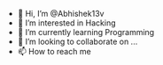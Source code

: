 - 👋 Hi, I’m @Abhishek13v
- 👀 I’m interested in Hacking 
- 🌱 I’m currently learning Programming 
- 💞️ I’m looking to collaborate on ...
- 📫 How to reach me

<!---
Abhishek13v/Abhishek13v is a ✨ special ✨ repository because its `README.md` (this file) appears on your GitHub profile.
You can click the Preview link to take a look at your changes.
--->
